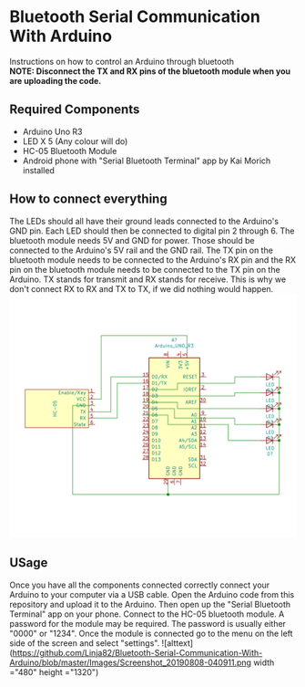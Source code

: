 # Bluetooth Serial Communication With Arduino
 Instructions on how to control an Arduino through bluetooth   
 **NOTE: Disconnect the TX and RX pins of the bluetooth module when you are uploading the code.**
## Required Components
- Arduino Uno R3
- LED X 5 (Any colour will do)
- HC-05 Bluetooth Module 
- Android phone with "Serial Bluetooth Terminal" app by Kai Morich installed

## How to connect everything
The LEDs should all have their ground leads connected to the Arduino's GND pin. Each LED should then be connected to digital pin 2 through 6. The bluetooth module needs 5V and GND for power. Those should be connected to the Arduino's 5V rail and the GND rail. The TX pin on the bluetooth module needs to be connected to the Arduino's RX pin and the RX pin on the bluetooth module needs to be connected to the TX pin on the Arduino. TX stands for transmit and RX stands for receive. This is why we don't connect RX to RX and TX to TX, if we did nothing would happen.
![alttext](https://github.com/Linja82/Bluetooth-Serial-Communication-With-Arduino/blob/master/Images/Bluetooth_Module%20Schematic.png)

## USage
Once you have all the components connected correctly connect your Arduino to your computer via a USB cable. Open the Arduino code from this repository and upload it to the Arduino. Then open up the "Serial Bluetooth Terminal" app on your phone. Connect to the HC-05 bluetooth module. A password for the module may be required. The password is usually either "0000" or "1234". Once the module is connected go to the menu on the left side of the screen and select "settings".
![alttext](https://github.com/Linja82/Bluetooth-Serial-Communication-With-Arduino/blob/master/Images/Screenshot_20190808-040911.png width ="480" height ="1320")
